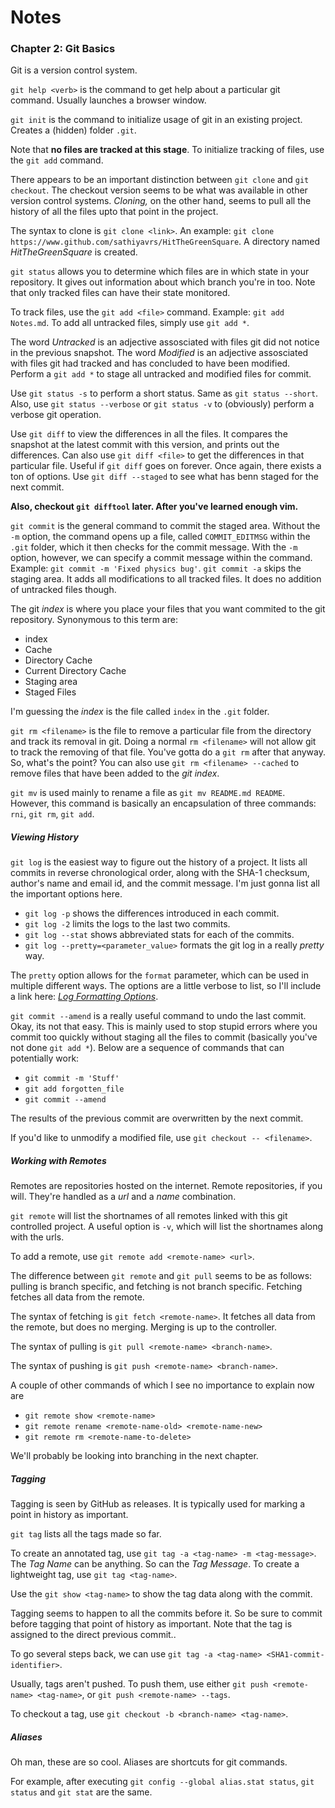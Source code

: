 # Notes

### Chapter 2: Git Basics

Git is a version control system.

`git help <verb>` is the command to get help about a particular git command. Usually launches a browser window.

`git init` is the command to initialize usage of git in an existing project. Creates a (hidden) folder `.git`.

Note that **no files are tracked at this stage**. To initialize tracking of files, use the `git add` command.

There appears to be an important distinction between `git clone` and `git checkout`. The checkout version seems to be what was available in other version control systems. *Cloning,* on the other hand, seems to pull all the history of all the files upto that point in the project.

The syntax to clone is `git clone <link>`. An example: `git clone https://www.github.com/sathiyavrs/HitTheGreenSquare`. A directory named *HitTheGreenSquare* is created.

`git status` allows you to determine which files are in which state in your repository. It gives out information about which branch you're in too. Note that only tracked files can have their state monitored.

To track files, use the `git add <file>` command. Example: `git add Notes.md`. To add all untracked files, simply use `git add *`.

The word *Untracked* is an adjective assosciated with files git did not notice in the previous snapshot.
The word *Modified* is an adjective assosciated with files git had tracked and has concluded to have been modified.
Perform a `git add *` to stage all untracked and modified files for commit.

Use `git status -s` to perform a short status. Same as `git status --short`. Also, use `git status --verbose` or `git status -v` to (obviously) perform a verbose git operation. 

Use `git diff` to view the differences in all the files. It compares the snapshot at the latest commit with this version, and prints out the differences. Can also use `git diff <file>` to get the differences in that particular file. Useful if `git diff` goes on forever. Once again, there exists a ton of options. 
Use `git diff --staged` to see what has benn staged for the next commit.

**Also, checkout `git difftool` later. After you've learned enough vim.**

`git commit` is the general command to commit the staged area. Without the `-m` option, the command opens up a file, called `COMMIT_EDITMSG` within the `.git` folder, which it then checks for the commit message. With the `-m` option, however, we can specify a commit message within the command. Example: `git commit -m 'Fixed physics bug'`.
`git commit -a` skips the staging area. It adds all modifications to all tracked files. It does no addition of untracked files though.

The git *index* is where you place your files that you want commited to the git repository. Synonymous to this term are:
* index
* Cache
* Directory Cache
* Current Directory Cache
* Staging area
* Staged Files

I'm guessing the *index* is the file called `index` in the `.git` folder.

`git rm <filename>` is the file to remove a particular file from the directory and track its removal in git. Doing a normal `rm <filename>` will not allow git to track the removing of that file. You've gotta do a `git rm` after that anyway. So, what's the point? 
You can also use `git rm <filename> --cached` to remove files that have been added to the *git index*.

`git mv` is used mainly to rename a file as `git mv README.md README`. However, this command is basically an encapsulation of three commands: `rni`, `git rm`, `git add`.

##### Viewing History

`git log` is the easiest way to figure out the history of a project. It lists all commits in reverse chronological order, along with the SHA-1 checksum, author's name and email id, and the commit message.
I'm just gonna list all the important options here.

* `git log -p` shows the differences introduced in each commit.
* `git log -2` limits the logs to the last two commits.
* `git log --stat` shows abbreviated stats for each of the commits.
* `git log --pretty=<parameter_value>` formats the git log in a really *pretty* way.

The `pretty` option allows for the `format` parameter, which can be used in multiple different ways. The options are a little verbose to list, so I'll include a link here: [*Log Formatting Options*](https://git-scm.com/book/en/v2/Git-Basics-Viewing-the-Commit-History).

`git commit --amend` is a really useful command to undo the last commit. Okay, its not that easy. This is mainly used to stop stupid errors where you commit too quickly without staging all the files to commit (basically you've not done `git add *`). Below are a sequence of commands that can potentially work:

* `git commit -m 'Stuff'`
* `git add forgotten_file`
* `git commit --amend`

The results of the previous commit are overwritten by the next commit.

If you'd like to unmodify a modified file, use `git checkout -- <filename>`.

##### Working with Remotes

Remotes are repositories hosted on the internet. Remote repositories, if you will. They're handled as a *url* and a *name* combination.

`git remote` will list the shortnames of all remotes linked with this git controlled project. A useful option is `-v`, which will list the shortnames along with the urls.

To add a remote, use `git remote add <remote-name> <url>`.

The difference between `git remote` and `git pull` seems to be as follows: pulling is branch specific, and fetching is not branch specific. Fetching fetches all data from the remote.

The syntax of fetching is `git fetch <remote-name>`. It fetches all data from the remote, but does no merging. Merging is up to the controller.

The syntax of pulling is `git pull <remote-name> <branch-name>`.

The syntax of pushing is `git push <remote-name> <branch-name>`.

A couple of other commands of which I see no importance to explain now are
* `git remote show <remote-name>`
* `git remote rename <remote-name-old> <remote-name-new>`
* `git remote rm <remote-name-to-delete>`

We'll probably be looking into branching in the next chapter.

##### Tagging

Tagging is seen by GitHub as releases. It is typically used for marking a point in history as important.

`git tag` lists all the tags made so far.

To create an annotated tag, use `git tag -a <tag-name> -m <tag-message>`. The *Tag Name* can be anything. So can the *Tag Message*. To create a lightweight tag, use `git tag <tag-name>`.

Use the `git show <tag-name>` to show the tag data along with the commit.

Tagging seems to happen to all the commits before it. So be sure to commit before tagging that point of history as important. Note that the tag is assigned to the direct previous commit..

To go several steps back, we can use `git tag -a <tag-name> <SHA1-commit-identifier>`.

Usually, tags aren't pushed. To push them, use either `git push <remote-name> <tag-name>`, or `git push <remote-name> --tags`.

To checkout a tag, use `git checkout -b <branch-name> <tag-name>`.

##### Aliases

Oh man, these are so cool. Aliases are shortcuts for git commands. 

For example, after executing `git config --global alias.stat status`, `git status` and `git stat` are the same.
